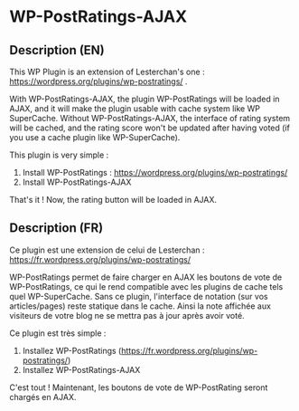 # WP-PostRatings-AJAX

## Description (EN)

This WP Plugin is an extension of Lesterchan's one : https://wordpress.org/plugins/wp-postratings/ .

With WP-PostRatings-AJAX, the plugin WP-PostRatings will be loaded in AJAX, and it will make the plugin usable with cache system like WP SuperCache.
Without WP-PostRatings-AJAX, the interface of rating system will be cached, and the rating score won't be updated after having voted (if you use a cache plugin like WP-SuperCache).

This plugin is very simple :
1) Install WP-PostRatings : https://wordpress.org/plugins/wp-postratings/
2) Install WP-PostRatings-AJAX

That's it ! Now, the rating button will be loaded in AJAX.


## Description (FR)

Ce plugin est une extension de celui de Lesterchan : https://fr.wordpress.org/plugins/wp-postratings/

WP-PostRatings permet de faire charger en AJAX les boutons de vote de WP-PostRatings, ce qui le rend compatible avec les plugins de cache tels quel WP-SuperCache.
Sans ce plugin, l'interface de notation (sur vos articles/pages) reste statique dans le cache. Ainsi la note affichée aux visiteurs de votre blog ne se mettra pas à jour après avoir voté.

Ce plugin est très simple :
1) Installez WP-PostRatings (https://fr.wordpress.org/plugins/wp-postratings/)
2) Installez WP-PostRatings-AJAX

C'est tout ! Maintenant, les boutons de vote de WP-PostRating seront chargés en AJAX.
